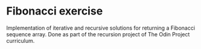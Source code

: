 # Fibonacci exercise

Implementation of iterative and recursive solutions for returning a Fibonacci sequence array. Done as part of the recursion project of The Odin Project curriculum.
